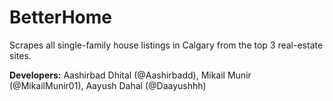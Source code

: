 # BetterHome
Scrapes all single-family house listings in Calgary from the top 3 real-estate sites.

**Developers:**
Aashirbad Dhital (@Aashirbadd),
Mikail Munir (@MikailMunir01),
Aayush Dahal (@Daayushhh)
